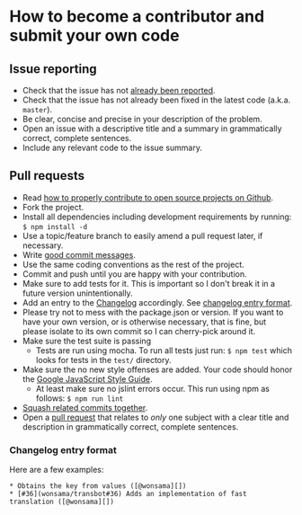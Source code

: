 # How to become a contributor and submit your own code

## Issue reporting

* Check that the issue has not [already been reported](https://github.com/wonsama/transbot/issues).
* Check that the issue has not already been fixed in the latest code
  (a.k.a. `master`).
* Be clear, concise and precise in your description of the problem.
* Open an issue with a descriptive title and a summary in grammatically correct,
  complete sentences.
* Include any relevant code to the issue summary.


## Pull requests

* Read [how to properly contribute to open source projects on Github](http://gun.io/blog/how-to-github-fork-branch-and-pull-request).
* Fork the project.
* Install all dependencies including development requirements by running: `$ npm install -d`
* Use a topic/feature branch to easily amend a pull request later, if necessary.
* Write [good commit messages](http://tbaggery.com/2008/04/19/a-note-about-git-commit-messages.html).
* Use the same coding conventions as the rest of the project.
* Commit and push until you are happy with your contribution.
* Make sure to add tests for it. This is important so I don't break it
  in a future version unintentionally.
* Add an entry to the [Changelog](CHANGELOG.md) accordingly. See
  [changelog entry format](#changelog-entry-format).
* Please try not to mess with the package.json or version. If you want to
  have your own version, or is otherwise necessary, that is fine, but please
  isolate to its own commit so I can cherry-pick around it.
* Make sure the test suite is passing
  * Tests are run using mocha. To run all tests just run: `$ npm test`
    which looks for tests in the `test/` directory.
* Make sure the no new style offenses are added. Your code should honor the
  [Google JavaScript Style Guide](https://google-styleguide.googlecode.com/svn/trunk/javascriptguide.xml).
  * At least make sure no jslint errors occur.  This run using npm as follows: `$ npm run lint`
* [Squash related commits together](http://gitready.com/advanced/2009/02/10/squashing-commits-with-rebase.html).
* Open a [pull request](https://help.github.com/articles/using-pull-requests) that relates to *only* one subject with a clear title
  and description in grammatically correct, complete sentences.

### Changelog entry format

Here are a few examples:

```
* Obtains the key from values ([@wonsama][])
* [#36](wonsama/transbot#36) Adds an implementation of fast translation ([@wonsama][])
```
